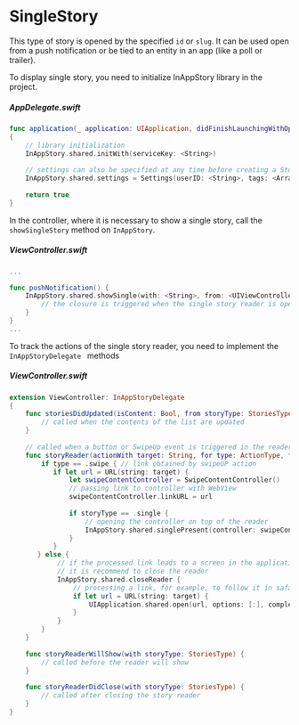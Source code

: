 # SingleStory

This type of story is opened by the specified `id` or `slug`. It can be used open from a push notification or be tied to an entity in an app (like a poll or trailer).

To display single story, you need to initialize InAppStory library in the project.

##### AppDelegate.swift
```swift
func application(_ application: UIApplication, didFinishLaunchingWithOptions launchOptions: [UIApplication.LaunchOptionsKey: Any]?) -> Bool
{
    // library initialization
    InAppStory.shared.initWith(serviceKey: <String>)
     
    // settings can also be specified at any time before creating a StoryView or calling individual stories 
    InAppStory.shared.settings = Settings(userID: <String>, tags: <Array<String>>)
    
    return true
}
```

In the controller, where it is necessary to show a single story, call the `showSingleStory` method on `InAppStory`.

##### ViewController.swift

```swift 
... 

func pushNotification() {
    InAppStory.shared.showSingle(with: <String>, from: <UIViewController>, delegate: <InAppStoryDelegate>) {
        // the closure is triggered when the single story reader is opened
    }
}
...
```

To track the actions of the single story reader, you need to implement the `InAppStoryDelegate ` methods

##### ViewController.swift

```swift 
extension ViewController: InAppStoryDelegate
{
    func storiesDidUpdated(isContent: Bool, from storyType: StoriesType) {
        // called when the contents of the list are updated
    }
    
    // called when a button or SwipeUp event is triggered in the reader
    func storyReader(actionWith target: String, for type: ActionType, from storyType: StoriesType) {
        if type == .swipe { // link obtained by swipeUP action
           if let url = URL(string: target) {
               let swipeContentController = SwipeContentController()
               // passing link to controller with WebView
               swipeContentController.linkURL = url
               
               if storyType == .single {
	               // opening the controller on top of the reader
	               InAppStory.shared.singlePresent(controller: swipeContentController)
               }
           }
       } else {
            // if the processed link leads to a screen in the application, 
            // it is recommend to close the reader
            InAppStory.shared.closeReader {
                // processing a link, for example, to follow it in safari
                if let url = URL(string: target) {
                    UIApplication.shared.open(url, options: [:], completionHandler: nil)
                }
            }
        }
    }
    
    func storyReaderWillShow(with storyType: StoriesType) { 
        // called before the reader will show
    }
    
    func storyReaderDidClose(with storyType: StoriesType) { 
        // called after closing the story reader
    }
}
```